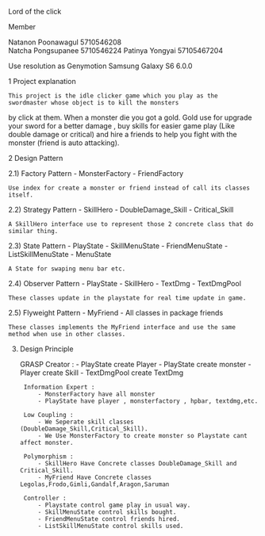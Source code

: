 Lord of the click

Member

Natanon Poonawagul 5710546208  
Natcha Pongsupanee 5710546224
Patinya Yongyai 57105467204

Use resolution as Genymotion Samsung Galaxy S6 6.0.0

1 Project explanation

    This project is the idle clicker game which you play as the swordmaster whose object is to kill the monsters
by click at them. When a monster die you got a gold. Gold use for upgrade your sword for a better damage , buy skills
for easier game play (Like double damage or critical) and hire a friends to help you fight with the monster (friend is auto attacking).

2 Design Pattern

2.1) Factory Pattern
    - MonsterFactory
    - FriendFactory
    
    Use index for create a monster or friend instead of call its classes itself.
    
2.2) Strategy Pattern
    - SkillHero
    - DoubleDamage_Skill
    - Critical_Skill
    
    A SkillHero interface use to represent those 2 concrete class that do similar thing.
    
2.3) State Pattern
    - PlayState
    - SkillMenuState
    - FriendMenuState
    - ListSkillMenuState
    - MenuState
    
    A State for swaping menu bar etc.
    
2.4) Observer Pattern
    - PlayState
    - SkillHero
    - TextDmg
    - TextDmgPool
    
    These classes update in the playstate for real time update in game.
    
2.5) Flyweight Pattern
    - MyFriend
    - All classes in package friends
    
    These classes implements the MyFriend interface and use the same method when use in other classes.
    
3. Design Principle

    GRASP
        Creator : 
            - PlayState create Player
            - PlayState create monster
            - Player create Skill
            - TextDmgPool create TextDmg
            
        Information Expert :
            - MonsterFactory have all monster
            - PlayState have player , monsterfactory , hpbar, textdmg,etc.
        
        Low Coupling :
            - We Seperate skill classes (DoubleDamage_Skill,Critical_Skill).
            - We Use MonsterFactory to create monster so Playstate cant affect monster.
        
        Polymorphism :
            - SkillHero Have Concrete classes DoubleDamage_Skill and Critical_Skill.
            - MyFriend Have Concrete classes Legolas,Frodo,Gimli,Gandalf,Aragon,Saruman
            
        Controller :
            - Playstate control game play in usual way.
            - SkillMenuState control skills bought.
            - FriendMenuState control friends hired.
            - ListSkillMenuState control skills used.
            
        
        
        
    
    
    
    
    
    
    